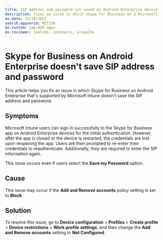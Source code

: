 ```yaml
---
title: SIP address and password not saved on Android Enterprise device
description: Fixes an issue in which Skype for Business on a Microsoft Intune supported Android Enterprise device doesn't save the SIP address and password.
ms.date: 12/20/2021
search.appverid: MET150
ms.custom: sap:Add apps
ms.reviewer: joelste, intunecic, a-eyalhu
---
```

# Skype for Business on Android Enterprise doesn't save SIP address and password

This article helps you fix an issue in which Skype for Business on Android Enterprise that's supported by Microsoft Intune doesn't save the SIP address and password.

## Symptoms

Microsoft Intune users can sign in successfully to the Skype for Business app on Android Enterprise devices for the initial authentication. However, after the app is closed or the device is restarted, the credentials are lost upon reopening the app. Users are then prompted to re-enter their credentials to reauthenticate. Additionally, they are required to enter the SIP information again.

This issue occurs even if users select the **Save my Password** option.

## Cause

This issue may occur if the **Add and Remove accounts** policy setting is set to **Block**.

## Solution

To resolve this issue, go to **Device configuration** > **Profiles** > **Create profile** > **Device restrictions** > **Work profile settings**, and then change the **Add and Remove accounts** setting to **Not Configured**.
